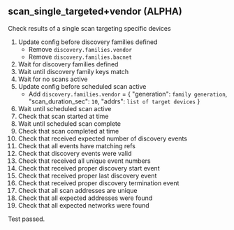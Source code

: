 
## scan_single_targeted+vendor (ALPHA)

Check results of a single scan targeting specific devices

1. Update config before discovery families defined
    * Remove `discovery.families.vendor`
    * Remove `discovery.families.bacnet`
1. Wait for discovery families defined
1. Wait until discovery family keys match
1. Wait for no scans active
1. Update config before scheduled scan active
    * Add `discovery.families.vendor` = { "generation": `family generation`, "scan_duration_sec": `10`, "addrs": `list of target devices` }
1. Wait until scheduled scan active
1. Check that scan started at time
1. Wait until scheduled scan complete
1. Check that scan completed at time
1. Check that received expected number of discovery events
1. Check that all events have matching refs
1. Check that discovery events were valid
1. Check that received all unique event numbers
1. Check that received proper discovery start event
1. Check that received proper last discovery event
1. Check that received proper discovery termination event
1. Check that all scan addresses are unique
1. Check that all expected addresses were found
1. Check that all expected networks were found

Test passed.
